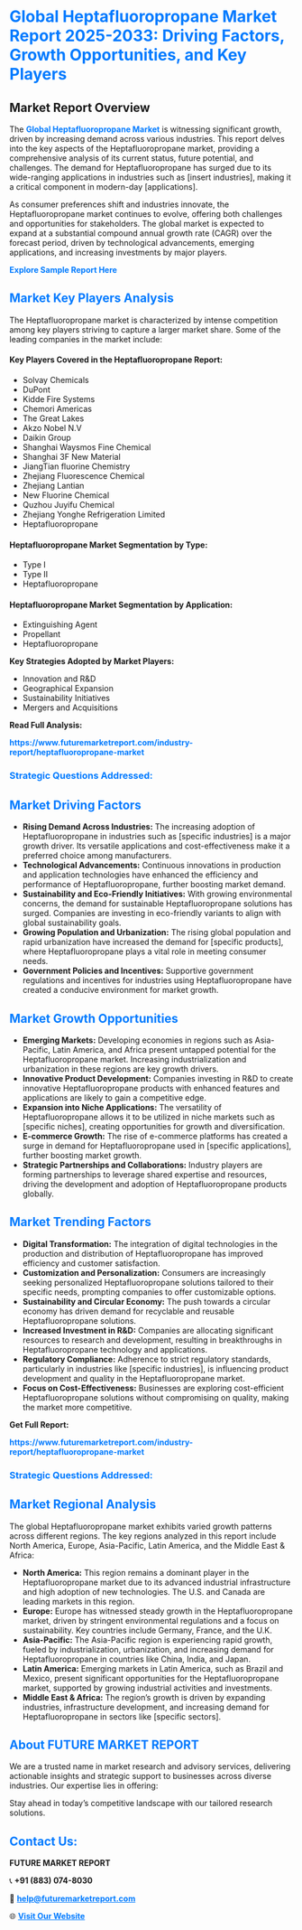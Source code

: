 <h1 style="color: #007BFF;">Global Heptafluoropropane Market Report 2025-2033: Driving Factors, Growth Opportunities, and Key Players</h1>

<section id="overview">
<h2>Market Report Overview</h2>
<p>The <a href="https://www.futuremarketreport.com/industry-report/heptafluoropropane-market" style="color: #007BFF; text-decoration: none;"><strong>Global Heptafluoropropane Market</strong></a> is witnessing significant growth, driven by increasing demand across various industries. This report delves into the key aspects of the Heptafluoropropane market, providing a comprehensive analysis of its current status, future potential, and challenges. The demand for Heptafluoropropane has surged due to its wide-ranging applications in industries such as [insert industries], making it a critical component in modern-day [applications].</p>
<p>As consumer preferences shift and industries innovate, the Heptafluoropropane market continues to evolve, offering both challenges and opportunities for stakeholders. The global market is expected to expand at a substantial compound annual growth rate (CAGR) over the forecast period, driven by technological advancements, emerging applications, and increasing investments by major players.</p>
</section>

<section id="overview">
<p><a href="https://www.futuremarketreport.com/request-sample/reportId=88618" style="color: #007BFF; text-decoration: none;"><strong>Explore Sample Report Here</strong></a></p>
</section>

<section id="key-players">
<h2 style="color: #007BFF;">Market Key Players Analysis</h2>
<p>The Heptafluoropropane market is characterized by intense competition among key players striving to capture a larger market share. Some of the leading companies in the market include:</p>
<h4>Key Players Covered in the Heptafluoropropane Report:</h4>
<ul><li>Solvay Chemicals</li><li>DuPont</li><li>Kidde Fire Systems</li><li>Chemori Americas</li><li>The Great Lakes</li><li>Akzo Nobel N.V</li><li>Daikin Group</li><li>Shanghai Waysmos Fine Chemical</li><li>Shanghai 3F New Material</li><li>JiangTian fluorine Chemistry</li><li>Zhejiang Fluorescence Chemical</li><li>Zhejiang Lantian</li><li>New Fluorine Chemical</li><li>Quzhou Juyifu Chemical</li><li>Zhejiang Yonghe Refrigeration Limited</li><li>Heptafluoropropane</li></ul>
<h4>Heptafluoropropane Market Segmentation by Type:</h4>
<ul><li>Type I</li><li>Type II</li><li>Heptafluoropropane</li></ul>

<h4>Heptafluoropropane Market Segmentation by Application:</h4>
<ul><li>Extinguishing Agent</li><li>Propellant</li><li>Heptafluoropropane</li></ul>
<p><strong>Key Strategies Adopted by Market Players:</strong></p>
<ul>
<li>Innovation and R&D</li>
<li>Geographical Expansion</li>
<li>Sustainability Initiatives</li>
<li>Mergers and Acquisitions</li>
</ul>
</section>

<section>
<p><strong>Read Full Analysis: </strong></p><a href="https://www.futuremarketreport.com/industry-report/heptafluoropropane-market" style="color: #007BFF; text-decoration: none;"><strong>https://www.futuremarketreport.com/industry-report/heptafluoropropane-market</strong></a>
<h3 style="color: #007BFF;">Strategic Questions Addressed:</h3>
</section>

<section id="driving-factors">
<h2 style="color: #007BFF;">Market Driving Factors</h2>
<ul>
<li><strong>Rising Demand Across Industries:</strong> The increasing adoption of Heptafluoropropane in industries such as [specific industries] is a major growth driver. Its versatile applications and cost-effectiveness make it a preferred choice among manufacturers.</li>
<li><strong>Technological Advancements:</strong> Continuous innovations in production and application technologies have enhanced the efficiency and performance of Heptafluoropropane, further boosting market demand.</li>
<li><strong>Sustainability and Eco-Friendly Initiatives:</strong> With growing environmental concerns, the demand for sustainable Heptafluoropropane solutions has surged. Companies are investing in eco-friendly variants to align with global sustainability goals.</li>
<li><strong>Growing Population and Urbanization:</strong> The rising global population and rapid urbanization have increased the demand for [specific products], where Heptafluoropropane plays a vital role in meeting consumer needs.</li>
<li><strong>Government Policies and Incentives:</strong> Supportive government regulations and incentives for industries using Heptafluoropropane have created a conducive environment for market growth.</li>
</ul>
</section>

<section id="growth-opportunities">
<h2 style="color: #007BFF;">Market Growth Opportunities</h2>
<ul>
<li><strong>Emerging Markets:</strong> Developing economies in regions such as Asia-Pacific, Latin America, and Africa present untapped potential for the Heptafluoropropane market. Increasing industrialization and urbanization in these regions are key growth drivers.</li>
<li><strong>Innovative Product Development:</strong> Companies investing in R&D to create innovative Heptafluoropropane products with enhanced features and applications are likely to gain a competitive edge.</li>
<li><strong>Expansion into Niche Applications:</strong> The versatility of Heptafluoropropane allows it to be utilized in niche markets such as [specific niches], creating opportunities for growth and diversification.</li>
<li><strong>E-commerce Growth:</strong> The rise of e-commerce platforms has created a surge in demand for Heptafluoropropane used in [specific applications], further boosting market growth.</li>
<li><strong>Strategic Partnerships and Collaborations:</strong> Industry players are forming partnerships to leverage shared expertise and resources, driving the development and adoption of Heptafluoropropane products globally.</li>
</ul>
</section>

<section id="trending-factors">
<h2 style="color: #007BFF;">Market Trending Factors</h2>
<ul>
<li><strong>Digital Transformation:</strong> The integration of digital technologies in the production and distribution of Heptafluoropropane has improved efficiency and customer satisfaction.</li>
<li><strong>Customization and Personalization:</strong> Consumers are increasingly seeking personalized Heptafluoropropane solutions tailored to their specific needs, prompting companies to offer customizable options.</li>
<li><strong>Sustainability and Circular Economy:</strong> The push towards a circular economy has driven demand for recyclable and reusable Heptafluoropropane solutions.</li>
<li><strong>Increased Investment in R&D:</strong> Companies are allocating significant resources to research and development, resulting in breakthroughs in Heptafluoropropane technology and applications.</li>
<li><strong>Regulatory Compliance:</strong> Adherence to strict regulatory standards, particularly in industries like [specific industries], is influencing product development and quality in the Heptafluoropropane market.</li>
<li><strong>Focus on Cost-Effectiveness:</strong> Businesses are exploring cost-efficient Heptafluoropropane solutions without compromising on quality, making the market more competitive.</li>
</ul>
</section>

<section>
<p><strong>Get Full Report: </strong></p><a href="https://www.futuremarketreport.com/industry-report/heptafluoropropane-market" style="color: #007BFF; text-decoration: none;"><strong>https://www.futuremarketreport.com/industry-report/heptafluoropropane-market</strong></a>
<h3 style="color: #007BFF;">Strategic Questions Addressed:</h3>
</section>


<section id="regional-analysis">
<h2 style="color: #007BFF;">Market Regional Analysis</h2>
<p>The global Heptafluoropropane market exhibits varied growth patterns across different regions. The key regions analyzed in this report include North America, Europe, Asia-Pacific, Latin America, and the Middle East & Africa:</p>
<ul>
<li><strong>North America:</strong> This region remains a dominant player in the Heptafluoropropane market due to its advanced industrial infrastructure and high adoption of new technologies. The U.S. and Canada are leading markets in this region.</li>
<li><strong>Europe:</strong> Europe has witnessed steady growth in the Heptafluoropropane market, driven by stringent environmental regulations and a focus on sustainability. Key countries include Germany, France, and the U.K.</li>
<li><strong>Asia-Pacific:</strong> The Asia-Pacific region is experiencing rapid growth, fueled by industrialization, urbanization, and increasing demand for Heptafluoropropane in countries like China, India, and Japan.</li>
<li><strong>Latin America:</strong> Emerging markets in Latin America, such as Brazil and Mexico, present significant opportunities for the Heptafluoropropane market, supported by growing industrial activities and investments.</li>
<li><strong>Middle East & Africa:</strong> The region’s growth is driven by expanding industries, infrastructure development, and increasing demand for Heptafluoropropane in sectors like [specific sectors].</li>
</ul>
</section>

<footer>
<h2 style="color: #007BFF;">About FUTURE MARKET REPORT</h2>
<p>We are a trusted name in market research and advisory services, delivering actionable insights and strategic support to businesses across diverse industries. Our expertise lies in offering:</p>

<p>Stay ahead in today’s competitive landscape with our tailored research solutions.</p>

<h2 style="color: #007BFF;">Contact Us:</h2>
<p><strong>FUTURE MARKET REPORT</strong></p>
<p>📞 <strong>+91 (883) 074-8030</strong></p>
<p>📧 <strong><a href="mailto:help@futuremarketreport.com" style="color: #007BFF;">help@futuremarketreport.com</a></strong></p>
<p>🌐 <strong><a href="https://www.futuremarketreport.com/" style="color: #007BFF;">Visit Our Website</a></strong></p>
</footer>